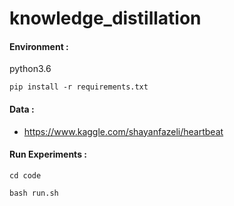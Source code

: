 # knowledge_distillation
#### Environment :

python3.6

```
pip install -r requirements.txt
```

#### Data :

* <https://www.kaggle.com/shayanfazeli/heartbeat>

#### Run Experiments :

```
cd code

bash run.sh
```
